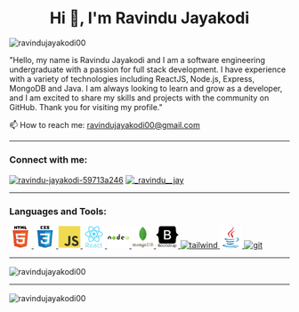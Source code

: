 <h1 align="center">Hi 👋, I'm Ravindu Jayakodi</h1>

<p align="left"> <img src="https://komarev.com/ghpvc/?username=ravindujayakodi00&label=Profile%20views&color=0e75b6&style=flat" alt="ravindujayakodi00" /> </p>

"Hello, my name is Ravindu Jayakodi and I am a software engineering undergraduate with a passion for full stack development. I have experience with a variety of technologies including ReactJS, Node.js, Express, MongoDB and Java. I am always looking to learn and grow as a developer, and I am excited to share my skills and projects with the community on GitHub. Thank you for visiting my profile."

📫 How to reach me: ravindujayakodi00@gmail.com

<hr />

<h3 align="left">Connect with me:</h3>
<p align="left">
<a target="blank" href="https://linkedin.com/in/ravindu-jayakodi-59713a246" target="blank"><img align="center" src="https://raw.githubusercontent.com/rahuldkjain/github-profile-readme-generator/master/src/images/icons/Social/linked-in-alt.svg" alt="ravindu-jayakodi-59713a246" height="30" width="40" /></a>
<a href="https://instagram.com/_ravindu__jay" target="blank"><img align="center" src="https://raw.githubusercontent.com/rahuldkjain/github-profile-readme-generator/master/src/images/icons/Social/instagram.svg" alt="_ravindu__jay" height="30" width="40" /></a>
</p>

<hr />
<h3 align="left">Languages and Tools:</h3>

<p align="left">
  
   <a href="https://www.w3.org/html/" target="_blank" rel="noreferrer"> <img src="https://raw.githubusercontent.com/devicons/devicon/master/icons/html5/html5-original-wordmark.svg" alt="html5" width="40" height="40"/> </a> 
  <a href="https://www.w3schools.com/css/" target="_blank" rel="noreferrer"> <img src="https://raw.githubusercontent.com/devicons/devicon/master/icons/css3/css3-original-wordmark.svg" alt="css3" width="40" height="40"/> </a> 
  <a href="https://developer.mozilla.org/en-US/docs/Web/JavaScript" target="_blank" rel="noreferrer"> <img src="https://raw.githubusercontent.com/devicons/devicon/master/icons/javascript/javascript-original.svg" alt="javascript" width="40" height="40"/> </a>
  <a href="https://reactjs.org/" target="_blank" rel="noreferrer"> <img src="https://raw.githubusercontent.com/devicons/devicon/master/icons/react/react-original-wordmark.svg" alt="react" width="40" height="40"/> </a> 
  <a href="https://nodejs.org" target="_blank" rel="noreferrer"> <img src="https://raw.githubusercontent.com/devicons/devicon/master/icons/nodejs/nodejs-original-wordmark.svg" alt="nodejs" width="40" height="40"/> </a> 
  <a href="https://www.mongodb.com/" target="_blank" rel="noreferrer"> <img src="https://raw.githubusercontent.com/devicons/devicon/master/icons/mongodb/mongodb-original-wordmark.svg" alt="mongodb" width="40" height="40"/> </a>
  <a href="https://getbootstrap.com" target="_blank" rel="noreferrer"> <img src="https://raw.githubusercontent.com/devicons/devicon/master/icons/bootstrap/bootstrap-plain-wordmark.svg" alt="bootstrap" width="40" height="40"/> </a>
  <a href="https://tailwindcss.com/" target="_blank" rel="noreferrer"> <img src="https://www.vectorlogo.zone/logos/tailwindcss/tailwindcss-icon.svg" alt="tailwind" width="40" height="40"/> </a> 
  <a href="https://www.java.com" target="_blank" rel="noreferrer"> <img src="https://raw.githubusercontent.com/devicons/devicon/master/icons/java/java-original.svg" alt="java" width="40" height="40"/> </a> 
  <a href="https://git-scm.com/" target="_blank" rel="noreferrer"> <img src="https://www.vectorlogo.zone/logos/git-scm/git-scm-icon.svg" alt="git" width="40" height="40"/> </a> 

</p>

<hr />

<p><img align="center" src="https://github-readme-streak-stats.herokuapp.com/?user=ravindujayakodi00&" alt="ravindujayakodi00" /> <p/>

<hr/>

<p>
<img align="center" src="https://github-readme-stats.vercel.app/api/top-langs?username=ravindujayakodi00&show_icons=true&locale=en&layout=compact" alt="ravindujayakodi00" /></p>





